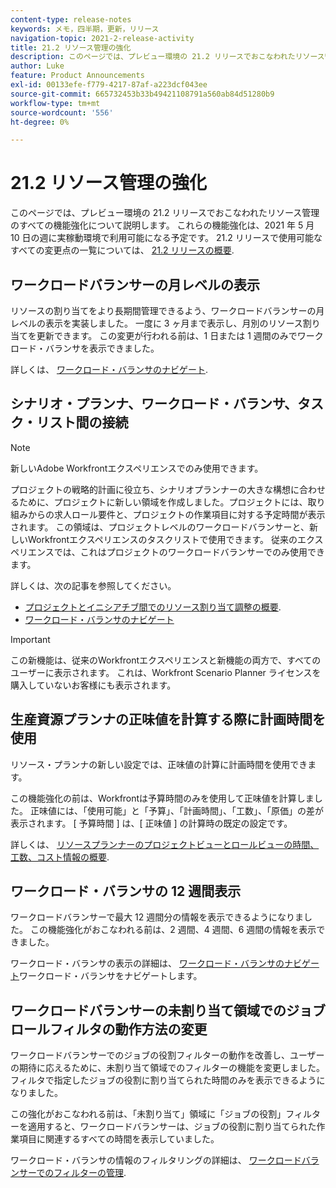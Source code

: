 ```yaml
---
content-type: release-notes
keywords: メモ，四半期，更新，リリース
navigation-topic: 2021-2-release-activity
title: 21.2 リソース管理の強化
description: このページでは、プレビュー環境の 21.2 リリースでおこなわれたリソース管理のすべての機能強化について説明します。 これらの機能強化は、2021 年 5 月 10 日の週に実稼動環境で利用可能になる予定です。 21.2 リリースで使用できるすべての変更点の一覧については、 21.2 リリースの概要を参照してください。
author: Luke
feature: Product Announcements
exl-id: 00133efe-f779-4217-87af-a223dcf043ee
source-git-commit: 665732453b33b49421108791a560ab84d51280b9
workflow-type: tm+mt
source-wordcount: '556'
ht-degree: 0%

---
```


# 21.2 リソース管理の強化

このページでは、プレビュー環境の 21.2 リリースでおこなわれたリソース管理のすべての機能強化について説明します。 これらの機能強化は、2021 年 5 月 10 日の週に実稼動環境で利用可能になる予定です。 21.2 リリースで使用可能なすべての変更点の一覧については、 [21.2 リリースの概要](../../../product-announcements/product-releases/21.2-release-activity/21-2-release-overview.md).

## ワークロードバランサーの月レベルの表示

リソースの割り当てをより長期間管理できるよう、ワークロードバランサーの月レベルの表示を実装しました。 一度に 3 ヶ月まで表示し、月別のリソース割り当てを更新できます。 この変更が行われる前は、1 日または 1 週間のみでワークロード・バランサを表示できました。

詳しくは、 [ワークロード・バランサのナビゲート](../../../resource-mgmt/workload-balancer/navigate-the-workload-balancer.md).

## シナリオ・プランナ、ワークロード・バランサ、タスク・リスト間の接続

>[!NOTE]
>
>新しいAdobe Workfrontエクスペリエンスでのみ使用できます。

プロジェクトの戦略的計画に役立ち、シナリオプランナーの大きな構想に合わせるために、プロジェクトに新しい領域を作成しました。プロジェクトには、取り組みからの求人ロール要件と、プロジェクトの作業項目に対する予定時間が表示されます。 この領域は、プロジェクトレベルのワークロードバランサーと、新しいWorkfrontエクスペリエンスのタスクリストで使用できます。 従来のエクスペリエンスでは、これはプロジェクトのワークロードバランサーでのみ使用できます。

詳しくは、次の記事を参照してください。

* [プロジェクトとイニシアチブ間でのリソース割り当て調整の概要](../../../scenario-planner/overview-reconcile-allocations-between-projects-initiatives.md).
* [ワークロード・バランサのナビゲート](../../../resource-mgmt/workload-balancer/navigate-the-workload-balancer.md)

>[!IMPORTANT]
>
>この新機能は、従来のWorkfrontエクスペリエンスと新機能の両方で、すべてのユーザーに表示されます。 これは、Workfront Scenario Planner ライセンスを購入していないお客様にも表示されます。

## 生産資源プランナの正味値を計算する際に計画時間を使用

リソース・プランナの新しい設定では、正味値の計算に計画時間を使用できます。

この機能強化の前は、Workfrontは予算時間のみを使用して正味値を計算しました。 正味値には、「使用可能」と「予算」、「計画時間」、「工数」、「原価」の差が表示されます。 [ 予算時間 ] は、[ 正味値 ] の計算時の既定の設定です。

詳しくは、 [リソースプランナーのプロジェクトビューとロールビューの時間、工数、コスト情報の概要](../../../resource-mgmt/resource-planning/overview-of-planner-hour-fte-cost-information-in-role-project-views.md).

## ワークロード・バランサの 12 週間表示

ワークロードバランサーで最大 12 週間分の情報を表示できるようになりました。 この機能強化がおこなわれる前は、2 週間、4 週間、6 週間の情報を表示できました。

ワークロード・バランサの表示の詳細は、 [ワークロード・バランサのナビゲート](../../../resource-mgmt/workload-balancer/navigate-the-workload-balancer.md)ワークロード・バランサをナビゲートします。

## ワークロードバランサーの未割り当て領域でのジョブロールフィルタの動作方法の変更

ワークロードバランサーでのジョブの役割フィルターの動作を改善し、ユーザーの期待に応えるために、未割り当て領域でのフィルターの機能を変更しました。 フィルタで指定したジョブの役割に割り当てられた時間のみを表示できるようになりました。

この強化がおこなわれる前は、「未割り当て」領域に「ジョブの役割」フィルターを適用すると、ワークロードバランサーは、ジョブの役割に割り当てられた作業項目に関連するすべての時間を表示していました。

ワークロード・バランサの情報のフィルタリングの詳細は、 [ワークロードバランサーでのフィルターの管理](../../../resource-mgmt/workload-balancer/filter-information-workload-balancer.md).
